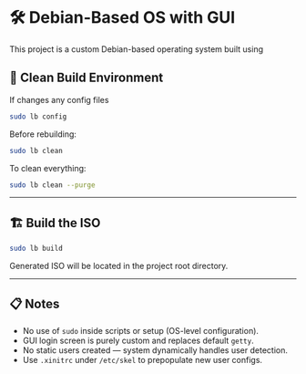 # 🛠 Debian-Based OS with GUI 

This project is a custom Debian-based operating system built using 

## 🧼 Clean Build Environment
If changes any config files
```bash
sudo lb config
```

Before rebuilding:

```bash
sudo lb clean
```

To clean everything:
```bash
sudo lb clean --purge
```

---

## 🏗 Build the ISO

```bash
sudo lb build
```

Generated ISO will be located in the project root directory.

---

## 📋 Notes

- No use of `sudo` inside scripts or setup (OS-level configuration).
- GUI login screen is purely custom and replaces default `getty`.
- No static users created — system dynamically handles user detection.
- Use `.xinitrc` under `/etc/skel` to prepopulate new user configs.
